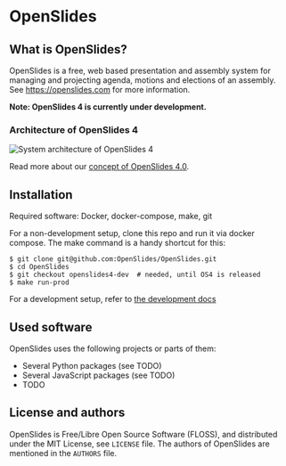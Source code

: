 # OpenSlides

## What is OpenSlides?

OpenSlides is a free, web based presentation and assembly system for
managing and projecting agenda, motions and elections of an assembly. See
https://openslides.com for more information.

__Note: OpenSlides 4 is currently under development.__

### Architecture of OpenSlides 4

![System architecture of OpenSlides 4](docs/OpenSlides4-systemarchitecture.png)


Read more about our [concept of OpenSlides 4.0](https://github.com/OpenSlides/OpenSlides/wiki/DE%3A-Konzept-OpenSlides-4).


## Installation

Required software: Docker, docker-compose, make, git

For a non-development setup, clone this repo and run it via docker compose. The make command is a handy shortcut for this:

    $ git clone git@github.com:OpenSlides/OpenSlides.git
    $ cd OpenSlides
    $ git checkout openslides4-dev  # needed, until OS4 is released
    $ make run-prod

For a development setup, refer to [the development docs](DEVELOPMENT.md)


## Used software

OpenSlides uses the following projects or parts of them:

* Several Python packages (see TODO)
* Several JavaScript packages (see TODO)
* TODO


## License and authors

OpenSlides is Free/Libre Open Source Software (FLOSS), and distributed
under the MIT License, see ``LICENSE`` file. The authors of OpenSlides are
mentioned in the ``AUTHORS`` file.
